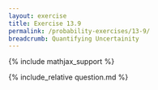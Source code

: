 ```yaml
---
layout: exercise
title: Exercise 13.9
permalink: /probability-exercises/13-9/
breadcrumb: Quantifying Uncertainity
---
```


{% include mathjax_support %}

<div><i class="arrow-up" data-chapter="probability-exercises" data-exercise="ex_9" data-rating="0"></i></div>
{% include_relative question.md %}
